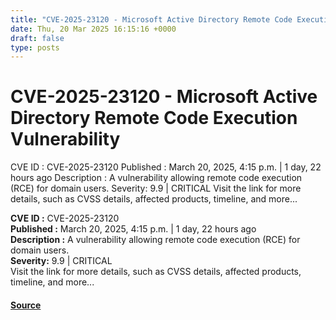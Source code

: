 ```yaml
---
title: "CVE-2025-23120 - Microsoft Active Directory Remote Code Execution Vulnerability"
date: Thu, 20 Mar 2025 16:15:16 +0000
draft: false
type: posts
---
```

# CVE-2025-23120 - Microsoft Active Directory Remote Code Execution Vulnerability





 CVE ID : CVE-2025-23120 Published : March 20, 2025, 4:15 p.m. | 1 day, 22 hours ago Description : A vulnerability allowing remote code execution (RCE) for domain users. Severity: 9.9 | CRITICAL Visit the link for more details, such as CVSS details, affected products, timeline, and more... 

**CVE ID :** CVE-2025-23120  
**Published :** March 20, 2025, 4:15 p.m. | 1 day, 22 hours ago  
**Description :** A vulnerability allowing remote code execution (RCE) for domain users.  
**Severity:** 9.9 | CRITICAL  
Visit the link for more details, such as CVSS details, affected products, timeline, and more...

#### [Source](https://cvefeed.io/vuln/detail/CVE-2025-23120)

